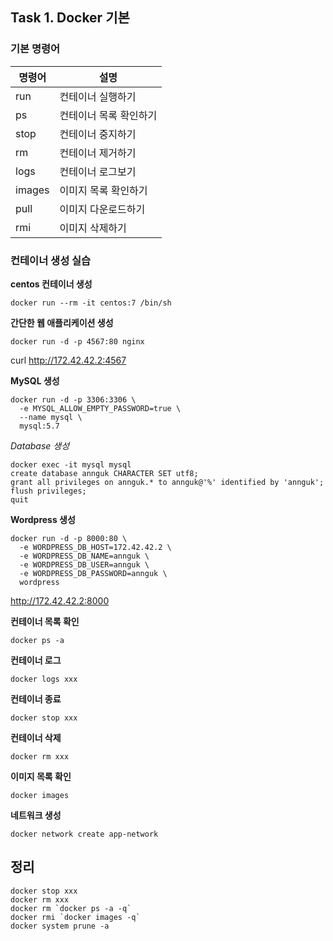 ## Task 1. Docker 기본

### 기본 명령어

| 명령어  |  설명  |
|---|---|
| run | 컨테이너 실행하기 |
| ps | 컨테이너 목록 확인하기 |
| stop | 컨테이너 중지하기 |
| rm | 컨테이너 제거하기 |
| logs | 컨테이너 로그보기 |
| images | 이미지 목록 확인하기 |
| pull | 이미지 다운로드하기 |
| rmi | 이미지 삭제하기 |

### 컨테이너 생성 실습

**centos 컨테이너 생성**

```
docker run --rm -it centos:7 /bin/sh
```

**간단한 웹 애플리케이션 생성**

```
docker run -d -p 4567:80 nginx
```

curl http://172.42.42.2:4567

**MySQL 생성**

```
docker run -d -p 3306:3306 \
  -e MYSQL_ALLOW_EMPTY_PASSWORD=true \
  --name mysql \
  mysql:5.7
```

*Database 생성*

```
docker exec -it mysql mysql
create database annguk CHARACTER SET utf8;
grant all privileges on annguk.* to annguk@'%' identified by 'annguk';
flush privileges;
quit
```

**Wordpress 생성**

```
docker run -d -p 8000:80 \
  -e WORDPRESS_DB_HOST=172.42.42.2 \
  -e WORDPRESS_DB_NAME=annguk \
  -e WORDPRESS_DB_USER=annguk \
  -e WORDPRESS_DB_PASSWORD=annguk \
  wordpress
```

http://172.42.42.2:8000

**컨테이너 목록 확인**

```
docker ps -a
```

**컨테이너 로그**

```
docker logs xxx
```

**컨테이너 종료**

```
docker stop xxx
```

**컨테이너 삭제**

```
docker rm xxx
```

**이미지 목록 확인**

```
docker images
```

**네트워크 생성**

```
docker network create app-network
```

## 정리

```
docker stop xxx
docker rm xxx
docker rm `docker ps -a -q`
docker rmi `docker images -q`
docker system prune -a
```
